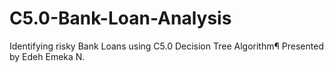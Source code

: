 # C5.0-Bank-Loan-Analysis
Identifying risky Bank Loans using C5.0 Decision Tree Algorithm¶ Presented by Edeh Emeka N.
